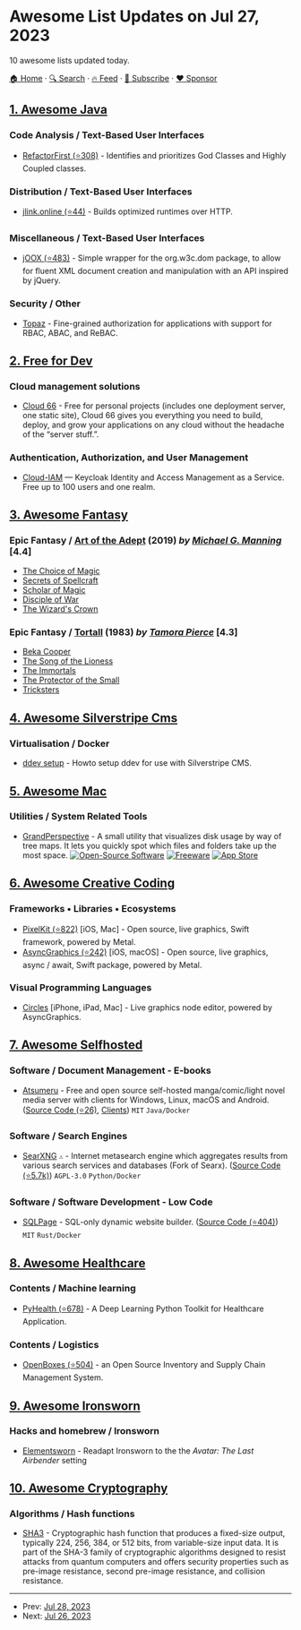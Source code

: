 # Awesome List Updates on Jul 27, 2023

10 awesome lists updated today.

[🏠 Home](/README.md) · [🔍 Search](https://www.trackawesomelist.com/search/) · [🔥 Feed](https://www.trackawesomelist.com/rss.xml) · [📮 Subscribe](https://trackawesomelist.us17.list-manage.com/subscribe?u=d2f0117aa829c83a63ec63c2f&id=36a103854c) · [❤️  Sponsor](https://github.com/sponsors/theowenyoung)



## [1. Awesome Java](/content/akullpp/awesome-java/README.md)

### Code Analysis / Text-Based User Interfaces

*   [RefactorFirst (⭐308)](https://github.com/jimbethancourt/RefactorFirst) - Identifies and prioritizes God Classes and Highly Coupled classes.

### Distribution / Text-Based User Interfaces

*   [jlink.online (⭐44)](https://github.com/AdoptOpenJDK/jlink.online) - Builds optimized runtimes over HTTP.

### Miscellaneous / Text-Based User Interfaces

*   [jOOX (⭐483)](https://github.com/jooq/joox) - Simple wrapper for the org.w3c.dom package, to allow for fluent XML document creation and manipulation with an API inspired by jQuery.

### Security / Other

*   [Topaz](https://www.topaz.sh) - Fine-grained authorization for applications with support for RBAC, ABAC, and ReBAC.

## [2. Free for Dev](/content/ripienaar/free-for-dev/README.md)

### Cloud management solutions

*   [Cloud 66](https://www.cloud66.com/) - Free for personal projects (includes one deployment server, one static site), Cloud 66 gives you everything you need to build, deploy, and grow your applications on any cloud without the headache of the “server stuff.”.

### Authentication, Authorization, and User Management

*   [Cloud-IAM](https://www.cloud-iam.com/) — Keycloak Identity and Access Management as a Service. Free up to 100 users and one realm.

## [3. Awesome Fantasy](/content/RichardLitt/awesome-fantasy/README.md)

### Epic Fantasy / [Art of the Adept](https://www.goodreads.com/series/269818-art-of-the-adept) (2019) *by [Michael G. Manning](https://www.goodreads.com/author/show/5021072.Michael_G_Manning)* [4.4]

*   [The Choice of Magic](https://www.goodreads.com/book/show/51279226-the-choice-of-magic)
*   [Secrets of Spellcraft](https://www.goodreads.com/book/show/52748703-secrets-and-spellcraft)
*   [Scholar of Magic](https://www.goodreads.com/book/show/53497057-scholar-of-magic)
*   [Disciple of War](https://www.goodreads.com/book/show/56329571-disciple-of-war)
*   [The Wizard's Crown](https://www.goodreads.com/book/show/61167144-the-wizard-s-crown)

### Epic Fantasy / [Tortall](https://www.goodreads.com/series/50262-tortall) (1983) *by [Tamora Pierce](https://en.wikipedia.org/wiki/Tamora_Pierce)* [4.3]

*   [Beka Cooper](https://www.goodreads.com/series/44532-beka-cooper)
*   [The Song of the Lioness](https://www.goodreads.com/series/43928-song-of-the-lioness)
*   [The Immortals](https://www.goodreads.com/series/49863-immortals)
*   [The Protector of the Small](https://www.goodreads.com/series/43815-protector-of-the-small)
*   [Tricksters](https://www.goodreads.com/series/43688-daughter-of-the-lioness)

## [4. Awesome Silverstripe Cms](/content/wernerkrauss/awesome-silverstripe-cms/README.md)

### Virtualisation / Docker

*   [ddev setup](https://firesphere.dev/articles/ddevelopment-environment/) - Howto setup ddev for use with Silverstripe CMS.

## [5. Awesome Mac](/content/jaywcjlove/awesome-mac/README.md)

### Utilities / System Related Tools

*   [GrandPerspective](https://grandperspectiv.sourceforge.net) - A small utility that visualizes disk usage by way of tree maps. It lets you quickly spot which files and folders take up the most space. [![Open-Source Software](https://jaywcjlove.github.io/sb/ico/min-oss.svg "Open Source Software")](https://git.code.sf.net/p/grandperspectiv/source) [![Freeware](https://jaywcjlove.github.io/sb/ico/min-free.svg "Freeware")](https://sourceforge.net/projects/grandperspectiv/files/grandperspective/) [![App Store](https://jaywcjlove.github.io/sb/ico/min-app-store.svg "App Store Software")](https://itunes.apple.com/us/app/grandperspective/id1111570163)

## [6. Awesome Creative Coding](/content/terkelg/awesome-creative-coding/README.md)

### Frameworks • Libraries • Ecosystems

*   [PixelKit (⭐822)](https://github.com/heestand-xyz/PixelKit) \[iOS, Mac] - Open source, live graphics, Swift framework, powered by Metal.
*   [AsyncGraphics (⭐242)](https://github.com/heestand-xyz/AsyncGraphics) \[iOS, macOS] - Open source, live graphics, async / await, Swift package, powered by Metal.

### Visual Programming Languages

*   [Circles](http://circles.software) \[iPhone, iPad, Mac] - Live graphics node editor, powered by AsyncGraphics.

## [7. Awesome Selfhosted](/content/awesome-selfhosted/awesome-selfhosted/README.md)

### Software / Document Management - E-books

*   [Atsumeru](https://atsumeru.xyz) - Free and open source self-hosted manga/comic/light novel media server with clients for Windows, Linux, macOS and Android. ([Source Code (⭐26)](https://github.com/AtsumeruDev/Atsumeru), [Clients](https://atsumeru.xyz/guides/#how-does-it-work)) `MIT` `Java/Docker`

### Software / Search Engines

*   [SearXNG](https://docs.searxng.org/) `⚠` - Internet metasearch engine which aggregates results from various search services and databases (Fork of Searx). ([Source Code (⭐5.7k)](https://github.com/searxng/searxng/)) `AGPL-3.0` `Python/Docker`

### Software / Software Development - Low Code

*   [SQLPage](https://sql.ophir.dev) - SQL-only dynamic website builder. ([Source Code (⭐404)](https://github.com/lovasoa/SQLPage)) `MIT` `Rust/Docker`

## [8. Awesome Healthcare](/content/kakoni/awesome-healthcare/README.md)

### Contents / Machine learning

*   [PyHealth (⭐678)](https://github.com/sunlabuiuc/PyHealth) - A Deep Learning Python Toolkit for Healthcare Application.

### Contents / Logistics

*   [OpenBoxes (⭐504)](https://github.com/openboxes/openboxes) - an Open Source Inventory and Supply Chain Management System.

## [9. Awesome Ironsworn](/content/Billiam/awesome-ironsworn/README.md)

### Hacks and homebrew / Ironsworn

*   [Elementsworn](https://satan-bouchuncoin.itch.io/elementsworn) - Readapt Ironsworn to the the *Avatar: The Last Airbender* setting

## [10. Awesome Cryptography](/content/sobolevn/awesome-cryptography/README.md)

### Algorithms / Hash functions

*   [SHA3](https://en.wikipedia.org/wiki/SHA-3) - Cryptographic hash function that produces a fixed-size output, typically 224, 256, 384, or 512 bits, from variable-size input data. It is part of the SHA-3 family of cryptographic algorithms designed to resist attacks from quantum computers and offers security properties such as pre-image resistance, second pre-image resistance, and collision resistance.

---

- Prev: [Jul 28, 2023](/content/2023/07/28/README.md)
- Next: [Jul 26, 2023](/content/2023/07/26/README.md)
